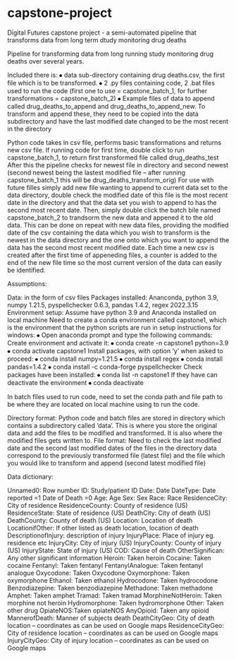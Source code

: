 # capstone-project
Digital Futures capstone project - a semi-automated pipeline that transforms data from long term dtudy monitoring drug deaths

Pipeline for transforming data from long running study monitoring drug deaths over several years. 

Included there is: 
⦁	data sub-directory containing drug deaths.csv, the first file which is to be transformed.
⦁	2 .py files containing code, 2 .bat files used to run the code (first one to use = capstone_batch_1, for further transformations = capstone_batch_2)
⦁	Example files of data to append called drug_deaths_to_append and drug_deaths_to_append_new. To transform and append these, they need to be copied into the 
	data subdirectory and have the last modified date changed to be the most recent in the directory

Python code takes in csv file, performs basic transformations and returns new csv file.
If running code for first time, double click to run capstone_batch_1, to return first transformed file called drug_deaths_test
After this the pipeline checks for newest file in directory and second newest (second newest being the lastest modified file – after running capstone_batch_1 this will be drug_deaths_transform_orig)
For use with future filles simply add new file wanting to append to current data set to the data directory, double check the modified date of this file is the most recent date in the directory and that the data set you wish to append to has the second most recent date. 
Then, simply double click the batch bile named capstone_batch_2 to trandsorm the new data and appened it to the old data. This can be done on repeat with new data files, providing the modified date of the csv containing the data which you wish to transform is the newest in the data directory 
and the one onto which you want to append the data has the second most recent modified date. Each time a new csv is created after the first time of appeneding files, a counter is added to the end of the new file time so the most current version of the data can easily be identified.

Assumptions:

Data: in the form of csv files 
Packages installed: Ananconda, python 3.9, numpy 1.21.5, pyspellchecker 0.6.3, pandas 1.4.2, regex 2022.3.15
Environment setup: Assume have python 3.9 and Anaconda installed on local machine Need to create a conda environment called capstone1, which is the environment that the python scripts are run in 
	setup instructions for windows:
⦁	Open anaconda prompt and type the following commands:
Create environment and activate it:
⦁	conda create -n capstone1 python=3.9
⦁	conda activate capstone1
Install packages, with option ‘y’ when asked to proceed:
⦁	conda install numpy=1.21.5
⦁	conda install regex
⦁	conda install pandas=1.4.2
⦁	conda install -c conda-forge pyspellchecker
Check packages have been installed:
⦁	conda list -n capstone1 
If they have can deactivate the environment
⦁	conda deactivate 

In batch files used to run code, need to set the conda path and file path to be where they are located on local machine using to run the code.
		
Directory format: Python code and batch files are stored in directory which contains a subdirectory called ‘data’. This is where you store the original data and add the files to be modified and transformed. It is also where the modified files gets written to. 
File format: Need to check the last modified date and the second last modified dates of the files in the directory data correspond to the previously transformed file (latest file) and the file which you would like to transform and append (second latest modified file)



Data dictionary:

 Unnamed0: Row number
 ID: Study/patient ID
 Date: Date
 DateType: Date reported =1 Date of Death =0
 Age: Age
 Sex: Sex
 Race: Race
 ResidenceCity: City of residence 
 ResidenceCounty: County of residence (US)
 ResidenceState: State of residence (US)
 DeathCity: City of death (US)
 DeathCounty: County of death (US)
 Location: Location of death
 LocationifOther: If other listed as death location, location of death
 DescriptionofInjury: description of injury
 InjuryPlace: Place of injury eg. residence etc
 InjuryCity: City of injury (US)
 InjuryCounty: County of injury (US)
 InjuryState: State of injury (US)
 COD: Cause of death
 OtherSignifican: Any other significant information
 Heroin: Taken heroin
 Cocaine: Taken cocaine
 Fentanyl: Taken fentanyl
 FentanylAnalogue: Taken fentanyl analogue
 Oxycodone: Taken Oxycodone
 Oxymorphone: Taken oxymorphone
 Ethanol: Taken ethanol
 Hydrocodone: Taken hydrocodone
 Benzodiazepine: Taken benzodiazepine
 Methadone: Taken methadone
 Amphet: Taken amphet
 Tramad: Taken tramad
 MorphineNotHeroin: Taken morphine not heroin
 Hydromorphone: Taken hydromorphone
 Other: Taken other drug
 OpiateNOS:Taken opiateNOS
 AnyOpioid: Taken any opioid
 MannerofDeath: Manner of subjects death
 DeathCityGeo: City of death location – coordinates as can be used on Google maps
 ResidenceCityGeo: City of residence location – coordinates as can be used on Google maps
 InjuryCityGeo: City of injury location – coordinates as can be used on Google maps
